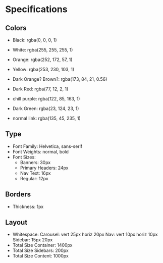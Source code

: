 # Specifications

## Colors
- Black: rgba(0, 0, 0, 1)
- White: rgba(255, 255, 255, 1)
- Orange: rgba(252, 172, 57, 1)
- Yellow: rgba(253, 230, 103, 1)
- Dark Orange? Brown?: rgba(173, 84, 21, 0.56)
- Dark Red: rgba(77, 12, 2, 1)
- chill purple: rgba(122, 85, 163, 1)
- Dark Green: rgba(23, 124, 23, 1)

- normal link: rgba(135, 45, 235, 1)


## Type
- Font Family: Helvetica, sans-serif
- Font Weights: normal, bold
- Font Sizes:
  - Banners: 30px
  - Primary Headers: 24px
  - Nav Text: 16px
  - Regular: 12px

## Borders
- Thickness: 1px

## Layout
- Whitespace:
  Carousel: vert 25px horiz 20px
  Nav: vert 10px horiz 10px
  Sidebar: 15px 20px
- Total Size Container: 1400px
- Total Size Sidebars: 200px
- Total Size Content: 1000px
